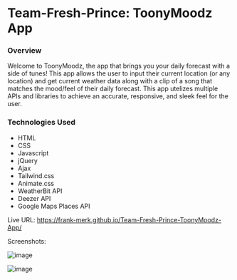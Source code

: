 # Team-Fresh-Prince: ToonyMoodz App

### Overview

Welcome to ToonyMoodz, the app that brings you your daily forecast with a side of tunes! This app allows the user to input their current location (or any location) and get current weather data along with a clip of a song that matches the mood/feel of their daily forecast. This app utelizes multiple APIs and libraries to achieve an accurate, responsive, and sleek feel for the user.  

### Technologies Used

* HTML
* CSS
* Javascript
* jQuery
* Ajax
* Tailwind.css
* Animate.css
* WeatherBit API
* Deezer API
* Google Maps Places API

Live URL: https://frank-merk.github.io/Team-Fresh-Prince-ToonyMoodz-App/

Screenshots:

![image](https://user-images.githubusercontent.com/74335621/106964139-47162e00-6707-11eb-87a1-831f04dc86c0.png)

![image](https://user-images.githubusercontent.com/74335621/106691174-aace1900-6598-11eb-99b4-f45d4f942d7c.png)

